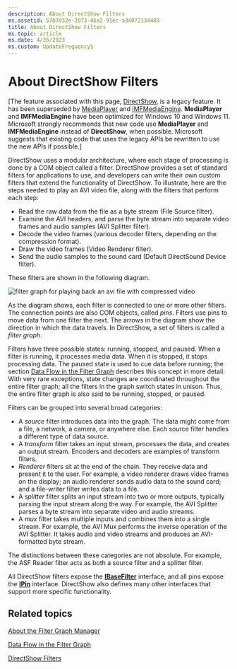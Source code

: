 ```yaml
---
description: About DirectShow Filters
ms.assetid: 57b7d32e-2073-46a2-91ec-a34072134489
title: About DirectShow Filters
ms.topic: article
ms.date: 4/26/2023
ms.custom: UpdateFrequency5
---
```


# About DirectShow Filters

\[The feature associated with this page, [DirectShow](/windows/win32/directshow/directshow), is a legacy feature. It has been superseded by [MediaPlayer](/uwp/api/Windows.Media.Playback.MediaPlayer) and [IMFMediaEngine](/windows/win32/api/mfmediaengine/nn-mfmediaengine-imfmediaengine). **MediaPlayer** and **IMFMediaEngine** have been optimized for Windows 10 and Windows 11. Microsoft strongly recommends that new code use **MediaPlayer** and **IMFMediaEngine** instead of **DirectShow**, when possible. Microsoft suggests that existing code that uses the legacy APIs be rewritten to use the new APIs if possible.\]

DirectShow uses a modular architecture, where each stage of processing is done by a COM object called a filter. DirectShow provides a set of standard filters for applications to use, and developers can write their own custom filters that extend the functionality of DirectShow. To illustrate, here are the steps needed to play an AVI video file, along with the filters that perform each step:

-   Read the raw data from the file as a byte stream (File Source filter).
-   Examine the AVI headers, and parse the byte stream into separate video frames and audio samples (AVI Splitter filter).
-   Decode the video frames (various decoder filters, depending on the compression format).
-   Draw the video frames (Video Renderer filter).
-   Send the audio samples to the sound card (Default DirectSound Device filter).

These filters are shown in the following diagram.

![filter graph for playing back an avi file with compressed video](images/avi-filter-graph.png)

As the diagram shows, each filter is connected to one or more other filters. The connection points are also COM objects, called *pins*. Filters use pins to move data from one filter the next. The arrows in the diagram show the direction in which the data travels. In DirectShow, a set of filters is called a *filter graph*.

Filters have three possible states: running, stopped, and paused. When a filter is running, it processes media data. When it is stopped, it stops processing data. The paused state is used to cue data before running; the section [Data Flow in the Filter Graph](data-flow-in-the-filter-graph.md) describes this concept in more detail. With very rare exceptions, state changes are coordinated throughout the entire filter graph; all the filters in the graph switch states in unison. Thus, the entire filter graph is also said to be running, stopped, or paused.

Filters can be grouped into several broad categories:

-   A *source* filter introduces data into the graph. The data might come from a file, a network, a camera, or anywhere else. Each source filter handles a different type of data source.
-   A *transform* filter takes an input stream, processes the data, and creates an output stream. Encoders and decoders are examples of transform filters.
-   *Renderer* filters sit at the end of the chain. They receive data and present it to the user. For example, a video renderer draws video frames on the display; an audio renderer sends audio data to the sound card; and a file-writer filter writes data to a file.
-   A *splitter* filter splits an input stream into two or more outputs, typically parsing the input stream along the way. For example, the AVI Splitter parses a byte stream into separate video and audio streams.
-   A *mux* filter takes multiple inputs and combines them into a single stream. For example, the AVI Mux performs the inverse operation of the AVI Splitter. It takes audio and video streams and produces an AVI-formatted byte stream.

The distinctions between these categories are not absolute. For example, the ASF Reader filter acts as both a source filter and a splitter filter.

All DirectShow filters expose the [**IBaseFilter**](/windows/desktop/api/Strmif/nn-strmif-ibasefilter) interface, and all pins expose the [**IPin**](/windows/desktop/api/Strmif/nn-strmif-ipin) interface. DirectShow also defines many other interfaces that support more specific functionality.

## Related topics

<dl> <dt>

[About the Filter Graph Manager](about-the-filter-graph-manager.md)
</dt> <dt>

[Data Flow in the Filter Graph](data-flow-in-the-filter-graph.md)
</dt> <dt>

[DirectShow Filters](directshow-filters.md)
</dt> </dl>

 

 



